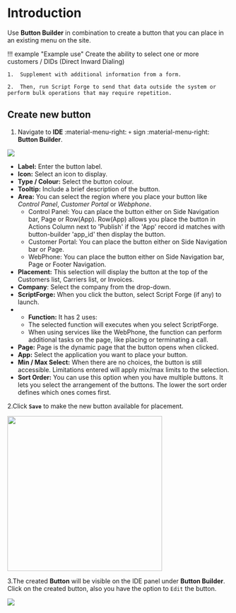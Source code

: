 # Introduction

Use **Button Builder** in combination to create a button that you can place in an existing menu on the site.

!!! example "Example use"
    Create the ability to select one or more customers / DIDs (Direct Inward Dialing)

    1.  Supplement with additional information from a form.
    
    2.  Then, run Script Forge to send that data outside the system or perform bulk operations that may require repetition.

## Create new button

1. Navigate to **IDE** :material-menu-right: `+` sign :material-menu-right: **Button Builder**.

<img src= "/apps/img/button_main.png">

+ **Label:** Enter the button label.
+ **Icon:** Select an icon to display.
+ **Type / Colour:** Select the button colour.
+ **Tooltip:** Include a brief description of the button.
+ **Area:** You can select the region where you place your button like *Control Panel*, *Customer Portal* or *Webphone*.
    + Control Panel: You can place the button either on Side Navigation bar, Page or Row(App). Row(App) allows you place the button in Actions Column next to 'Publish' if the 'App' record id matches with button-builder 'app_id' then display the button.
    + Customer Portal: You can place the button either on Side Navigation bar or Page.
    + WebPhone: You can place the button either on Side Navigation bar, Page or Footer Navigation.
+ **Placement:** This selection will display the button at the top of the Customers list, Carriers list, or Invoices.
+ **Company**: Select the company from the drop-down.
+ **ScriptForge:** When you click the button, select Script Forge (if any) to launch.
+ + **Function:** It has 2 uses:
  + The selected function will executes when you select ScriptForge.
  + When using services like the WebPhone, the function can perform additional tasks on the page, like placing or terminating a call.
+ **Page:** Page is the dynamic page that the button opens when clicked.
+ **App:** Select the application you want to place your button.
+ **Min / Max Select:** When there are no choices, the button is still accessible. Limitations entered will apply mix/max limits to the selection.
+ **Sort Order:** You can use this option when you have multiple buttons. It lets you select the arrangement of the buttons. The lower the sort order defines which ones comes first.

2.Click **`Save`** to make the new button available for placement.

<img src= "/developers/img/button1.png" width= "350">

3.The created **Button** will be visible on the IDE panel under **Button Builder**. Click on the created button, also you have the option to `Edit` the button.

<img src= "/apps/img/button3.png">
